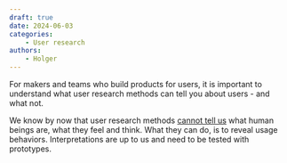 ```yaml
---
draft: true
date: 2024-06-03
categories:
    - User research
authors:
    - Holger
---
```


For makers and teams who build products for users, it is important to understand what user research methods can tell you about users - and what not.

We know by now that user research methods [cannot tell us](https://osf.io/ezcuj/) what human beings are, what they feel and think. What they can do, is to reveal usage behaviors. Interpretations are up to us and need to be tested with prototypes.